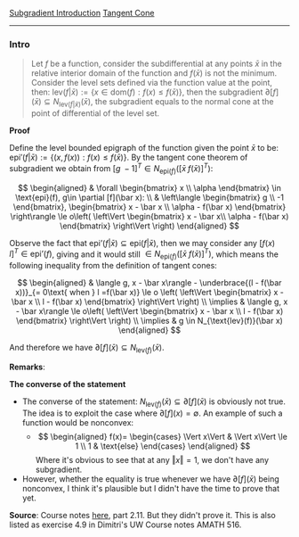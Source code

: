 [Subgradient Introduction](Subgradient%20Introduction.md)
[Tangent Cone](../Background/Tangent%20Cone.md)

---
### **Intro**

> Let $f$ be a function, consider the subdifferential at any points $\bar x$ in the relative interior domain of the function and $f(\bar x)$ is not the minimum. Consider the level sets defined via the function value at the point, then: $\text{lev}(f|\bar x):= \{x\in \text{dom}(f): f(x) \le f(\bar x)\}$, then the subgradient $\partial [f](\bar x) \subseteq N_{\text{lev}(f|\bar x)}(\bar x)$, the subgradient equals to the normal cone at the point of differential of the level set.

**Proof**

Define the level bounded epigraph of the function given the point $\bar x$ to be: $\text{epi}'(f|\bar x) := \{(x, f(x)): f(x) \le f(\bar x)\}$. By the tangent cone theorem of subgradient we obtain from $[g\;-1]^T\in N_{\text{epi}(f)}([\bar x \; f(\bar x)]^T)$: 

$$
\begin{aligned}
    & \forall \begin{bmatrix}
        x \\ \alpha
    \end{bmatrix} \in \text{epi}(f), g\in \partial [f](\bar x): 
    \\
    & \left\langle
        \begin{bmatrix}
            g \\ -1
        \end{bmatrix}, 
        \begin{bmatrix}
            x - \bar x \\ \alpha - f(\bar x)
        \end{bmatrix}
    \right\rangle \le 
    o\left(
      \left\Vert
         \begin{bmatrix}
            x - \bar x\\
            \alpha - f(\bar x)
         \end{bmatrix}
      \right\Vert  
    \right)
\end{aligned}
$$

Observe the fact that $\text{epi'}(f|\bar x) \subseteq \text{epi}(f|\bar x)$, then we may consider any $[f(x) \quad l]^T\in \text{epi'}(f)$, giving and it would still $\in N_{\text{epi}(f)}([\bar x \; f(\bar x)]^T)$, which means the following inequality from the definition of tangent cones: 

$$
\begin{aligned}
    & \langle g, x - \bar x\rangle - \underbrace{(l - f(\bar x))}_{= 0\text{ when } l =f(\bar x)} \le o 
    \left(
        \left\Vert
            \begin{bmatrix}
                x - \bar x \\  l - f(\bar x)
            \end{bmatrix}
        \right\Vert
    \right)
    \\
    \implies & \langle g, x - \bar x\rangle \le
    o\left(
        \left\Vert
            \begin{bmatrix}
                x - \bar x \\  l - f(\bar x)
            \end{bmatrix}
        \right\Vert
    \right)
    \\
    \implies & 
    g \in N_{\text{lev}(f)}(\bar x)
\end{aligned}
$$

And therefore we have $\partial [f](\bar x)\subseteq N_{\text{lev}(f)}(\bar x)$.

**Remarks**: 

**The converse of the statement**
* The converse of the statement: $N_{\text{lev}(f)}(\bar x) \subseteq \partial [f](\bar x)$ is obviously not true. The idea is to exploit the case where $\partial [f](x) = \emptyset$. An example of such a function would be nonconvex: 
  * $$
    \begin{aligned}
        f(x)= \begin{cases}
            \Vert x\Vert & \Vert x\Vert \le 1
            \\
            1 & \text{else}
        \end{cases}
    \end{aligned}
    $$
    Where it's obvious to see that at any $\Vert x\Vert = 1$, we don't have any subgradient. 
* However, whether the equality is true whenever we have $\partial [f](\bar x)$ being nonconvex, I think it's plausible but I didn't have the time to prove that yet. 


**Source**: 
Course notes [here](http://www.seas.ucla.edu/~vandenbe/236C/lectures/subgradients.pdf), part 2.11. But they didn't prove it. This is also listed as exercise 4.9 in Dimitri's UW Course notes AMATH 516. 

